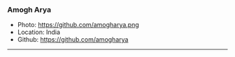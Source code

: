 ### Amogh Arya

- Photo: https://github.com/amogharya.png
- Location: India
- Github: https://github.com/amogharya

***
